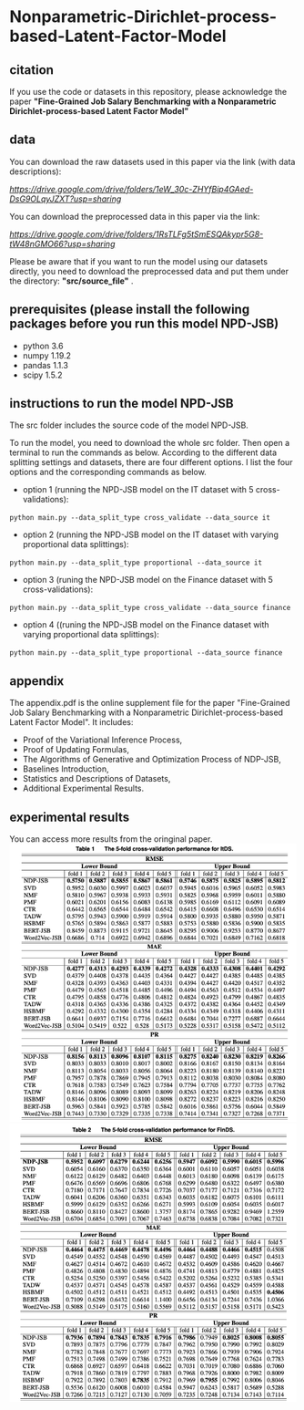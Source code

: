 # Nonparametric-Dirichlet-process-based-Latent-Factor-Model

## citation
If you use the code or datasets in this repository, please acknowledge the paper **"Fine-Grained Job Salary Benchmarking with a Nonparametric Dirichlet-process-based Latent Factor Model"**

## data
You can download the raw datasets used in this paper via the link (with data descriptions): 

*https://drive.google.com/drive/folders/1eW_30c-ZHYfBip4GAed-DsG9OLqyJZXT?usp=sharing*

You can download the preprocessed data in this paper via the link: 

*https://drive.google.com/drive/folders/1RsTLFg5tSmESQAkypr5G8-tW48nGMO66?usp=sharing*

Please be aware that if you want to run the model using our datasets directly, you need to download the preprocessed data and put them under the directory: **"src/source_file"** .

## prerequisites (please install the following packages before you run this model NPD-JSB)
- python 3.6
- numpy 1.19.2
- pandas 1.1.3
- scipy 1.5.2

## instructions to run the model NPD-JSB
The src folder includes the source code of the model NPD-JSB.

To run the model, you need to download the whole src folder. Then open a terminal to run the commands as below. According to the different data splitting settings and datasets, there are four different options. I list the four options and the corresponding commands as below.

- option 1 (running the NPD-JSB model on the IT dataset with 5 cross-validations):

 `python main.py --data_split_type cross_validate --data_source it`
 
- option 2 (running the NPD-JSB model on the IT dataset with varying proportional data splittings):

 `python main.py --data_split_type proportional --data_source it`
 
- option 3 (runing the NPD-JSB model on the Finance dataset with 5 cross-validations):

 `python main.py --data_split_type cross_validate --data_source finance`
 
- option 4 ((runing the NPD-JSB model on the Finance dataset with varying proportional data splittings):

 `python main.py --data_split_type proportional --data_source finance`
 
## appendix
The appendix.pdf is the online supplement file for the paper "Fine-Grained Job Salary Benchmarking with a Nonparametric Dirichlet-process-based Latent Factor Model". It includes:

- Proof of the Variational Inference Process,
- Proof of Updating Formulas,
- The Algorithms of Generative and Optimization Process of NDP-JSB,
- Baselines Introduction,
- Statistics and Descriptions of Datasets,
- Additional Experimental Results.

## experimental results
You can access more results from the oringinal paper.
![avatar](https://github.com/qingxin-meng/NDP-JSB/blob/main/figure/5-cross-it.png)
![avatar](https://github.com/qingxin-meng/NDP-JSB/blob/main/figure/5-cross-fin.png)
